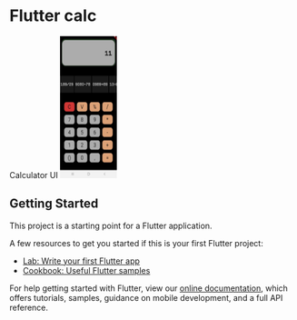 # Flutter calc

Calculator UI
<img width ='100' height='250' src = 'https://github.com/PedroCozzati/flutter-calc/blob/master/WhatsApp%20Image%202021-12-12%20at%2015.02.45.jpeg'>
## Getting Started
This project is a starting point for a Flutter application.

A few resources to get you started if this is your first Flutter project:

- [Lab: Write your first Flutter app](https://flutter.dev/docs/get-started/codelab)
- [Cookbook: Useful Flutter samples](https://flutter.dev/docs/cookbook)

For help getting started with Flutter, view our
[online documentation](https://flutter.dev/docs), which offers tutorials,
samples, guidance on mobile development, and a full API reference.
